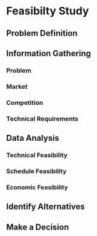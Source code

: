 # Feasibilty Study

## Problem Definition

## Information Gathering

### Problem

### Market

### Competition

### Technical Requirements

## Data Analysis

### Technical Feasibility

### Schedule Feasibility

### Economic Feasibility

## Identify Alternatives

## Make a Decision
